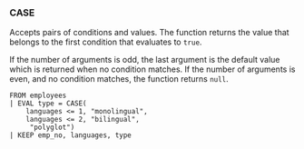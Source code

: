 <!--
This is generated by ESQL's AbstractFunctionTestCase. Do no edit it. See ../README.md for how to regenerate it.
-->

### CASE
Accepts pairs of conditions and values. The function returns the value that
belongs to the first condition that evaluates to `true`.

If the number of arguments is odd, the last argument is the default value which
is returned when no condition matches. If the number of arguments is even, and
no condition matches, the function returns `null`.

```
FROM employees
| EVAL type = CASE(
    languages <= 1, "monolingual",
    languages <= 2, "bilingual",
     "polyglot")
| KEEP emp_no, languages, type
```
